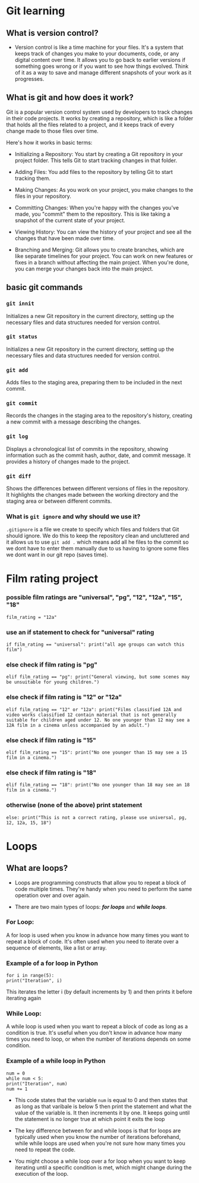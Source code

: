 # Git learning
## What is version control?
- Version control is like a time machine for your files. It's a system that keeps track of changes you make to your documents, code, or any digital content over time. It allows you to go back to earlier versions if something goes wrong or if you want to see how things evolved. Think of it as a way to save and manage different snapshots of your work as it progresses.

## What is git and how does it work?
Git is a popular version control system used by developers to track changes in their code projects. It works by creating a repository, which is like a folder that holds all the files related to a project, and it keeps track of every change made to those files over time.

Here's how it works in basic terms:

- Initializing a Repository: You start by creating a Git repository in your project folder. This tells Git to start tracking changes in that folder.

- Adding Files: You add files to the repository by telling Git to start tracking them.

- Making Changes: As you work on your project, you make changes to the files in your repository.

- Committing Changes: When you're happy with the changes you've made, you "commit" them to the repository. This is like taking a snapshot of the current state of your project.

- Viewing History: You can view the history of your project and see all the changes that have been made over time.

- Branching and Merging: Git allows you to create branches, which are like separate timelines for your project. You can work on new features or fixes in a branch without affecting the main project. When you're done, you can merge your changes back into the main project.

## basic git commands
### `git innit`
Initializes a new Git repository in the current directory, setting up the necessary files and data structures needed for version control.

### `git status`
Initializes a new Git repository in the current directory, setting up the necessary files and data structures needed for version control.

### `git add`
Adds files to the staging area, preparing them to be included in the next commit.

### `git commit`
Records the changes in the staging area to the repository's history, creating a new commit with a message describing the changes.

### `git log`
Displays a chronological list of commits in the repository, showing information such as the commit hash, author, date, and commit message. It provides a history of changes made to the project.

### `git diff`
Shows the differences between different versions of files in the repository. It highlights the changes made between the working directory and the staging area or between different commits.

### What is `git ignore` and why should we use it?
 `.gitignore` is a file we create to specify which files and folders that Git should ignore. We do this to keep the repository clean and uncluttered and it allows us to use `git add .` which means add all he files to the commit so we dont have to enter them manually due to us having to ignore some files we dont want in our git repo (saves time). 

# Film rating project

### possible film ratings are "universal", "pg", "12", "12a", "15", "18"
`film_rating = "12a"`
### use an if statement to check for "universal" rating
`if film_rating == "universal":
    print("all age groups can watch this film")`
### else check if film rating is "pg"
`elif film_rating == "pg":
    print("General viewing, but some scenes may be unsuitable for young children.")`
### else check if film rating is "12" or "12a"
`elif film_rating == "12" or "12a":
    print("Films classified 12A and video works classified 12 contain material that is not generally suitable for children aged under 12. No one younger than 12 may see a 12A film in a cinema unless accompanied by an adult.")`
### else check if film rating is "15"
`elif film_rating == "15":
    print("No one younger than 15 may see a 15 film in a cinema.")`
### else check if film rating is "18"
`elif film_rating == "18":
    print("No one younger than 18 may see an 18 film in a cinema.")`
### otherwise (none of the above) print statement
`else:
    print("This is not a correct rating, please use universal, pg, 12, 12a, 15, 18")`

# Loops
## What are loops?

- Loops are programming constructs that allow you to repeat a block of code multiple times. They're handy when you need to perform the same operation over and over again.

- There are two main types of loops: ***for loops*** and ***while loops***.

### **For Loop:**
A for loop is used when you know in advance how many times you want to repeat a block of code. It's often used when you need to iterate over a sequence of elements, like a list or array.

### Example of a for loop in Python
    for i in range(5): 
    print("Iteration", i)
This iterates the letter i (by default increments by 1) and then prints it before iterating again

### **While Loop:** 
A while loop is used when you want to repeat a block of code as long as a condition is true. It's useful when you don't know in advance how many times you need to loop, or when the number of iterations depends on some condition.

### Example of a while loop in Python
    num = 0
    while num < 5:
    print("Iteration", num)
    num += 1
- This code states that the variable `num` is equal to 0 and then states that as long as that varibale is below 5 then print the statement and what the value of the variable is. It then increments it by one. It keeps going until the statement is no longer true at which point it exits the loop

- The key difference between for and while loops is that for loops are typically used when you know the number of iterations beforehand, while while loops are used when you're not sure how many times you need to repeat the code.

 - You might choose a while loop over a for loop when you want to keep iterating until a specific condition is met, which might change during the execution of the loop.